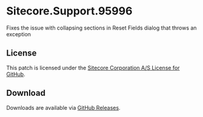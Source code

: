 # Sitecore.Support.95996
Fixes the issue with collapsing sections in Reset Fields dialog that throws an exception

## License  
This patch is licensed under the [Sitecore Corporation A/S License for GitHub](https://github.com/sitecoresupport/Sitecore.Support.95996/blob/master/LICENSE).  

## Download  
Downloads are available via [GitHub Releases](https://github.com/sitecoresupport/Sitecore.Support.95996/releases).  
